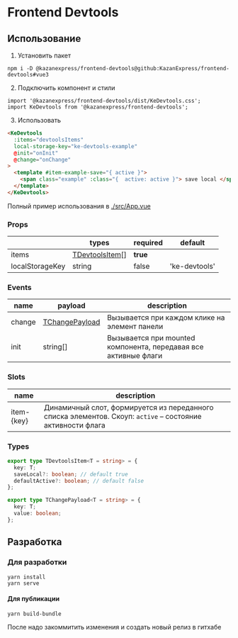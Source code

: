 # Frontend Devtools

## Использование

1. Установить пакет

```
npm i -D @kazanexpress/frontend-devtools@github:KazanExpress/frontend-devtools#vue3
```

2. Подключить компонент и стили

```
import '@kazanexpress/frontend-devtools/dist/KeDevtools.css';
import KeDevtools from '@kazanexpress/frontend-devtools';
```

3. Использовать

```html
<KeDevtools
  :items="devtoolsItems"
  local-storage-key="ke-devtools-example"
  @init="onInit"
  @change="onChange"
>
  <template #item-example-save="{ active }">
    <span class="example" :class="{  active: active }"> save local </span>
  </template>
</KeDevtools>
```

Полный пример использования в [./src/App.vue](https://github.com/KazanExpress/frontend-devtools/blob/master/src/App.vue)

### Props

|                 | types                     | required | default       |
| --------------- | ------------------------- | -------- | ------------- |
| items           | [TDevtoolsItem](#types)[] | **true** |               |
| localStorageKey | string                    | false    | 'ke-devtools' |

### Events

| name   | payload                  | description                                                     |
| ------ | ------------------------ | --------------------------------------------------------------- |
| change | [TChangePayload](#types) | Вызывается при каждом клике на элемент панели                   |
| init   | string[]                 | Вызывается при mounted компонента, передавая все активные флаги |

### Slots

| name       | description                                                                                                |
| ---------- | ---------------------------------------------------------------------------------------------------------- |
| item-{key} | Динамичный слот, формируется из переданного списка элементов. Скоуп: `active` – состояние активности флага |

### Types

```ts
export type TDevtoolsItem<T = string> = {
  key: T;
  saveLocal?: boolean; // default true
  defaultActive?: boolean; // default false
};

export type TChangePayload<T = string> = {
  key: T;
  value: boolean;
};
```

## Разработка

### Для разработки

```
yarn install
yarn serve
```

#### Для публикации

```
yarn build-bundle
```

После надо закоммитить изменения и создать новый релиз в гитхабе

